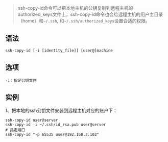 > ssh-copy-id命令可以把本地主机的公钥复制到远程主机的authorized_keys文件上，ssh-copy-id命令也会给远程主机的用户主目录（home）和`~/.ssh`, 和`~/.ssh/authorized_keys`设置合适的权限。



语法
---
    ssh-copy-id [-i [identity_file]] [user@]machine
选项
---
    -i：指定公钥文件
实例
--
1、把本地的ssh公钥文件安装到远程主机对应的账户下：

    ssh-copy-id user@server
    ssh-copy-id -i ~/.ssh/id_rsa.pub user@server
    # 指定端口
    ssh-copy-id "-p 65535 user@192.168.3.102"
